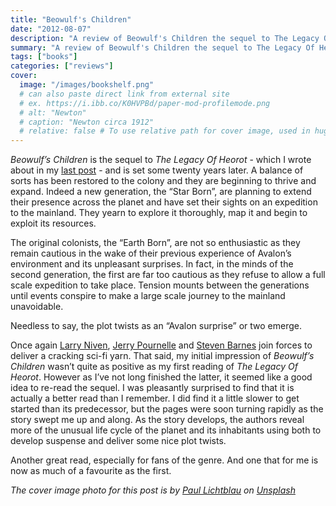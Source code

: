 ```yaml
---
title: "Beowulf's Children"
date: "2012-08-07"
description: "A review of Beowulf's Children the sequel to The Legacy Of Heorot."
summary: "A review of Beowulf's Children the sequel to The Legacy Of Heorot."
tags: ["books"]
categories: ["reviews"]
cover:
  image: "/images/bookshelf.png"
  # can also paste direct link from external site
  # ex. https://i.ibb.co/K0HVPBd/paper-mod-profilemode.png
  # alt: "Newton"
  # caption: "Newton circa 1912"
  # relative: false # To use relative path for cover image, used in hugo Page-bundles
---
```


*Beowulf’s Children* is the sequel to *The Legacy Of Heorot* - which I wrote about in my [last post](../s2012-08-02-the-legacy-of-heorot) - and is set some twenty years later. A balance of sorts has been restored to the colony and they are beginning to thrive and expand. Indeed a new generation, the “Star Born”, are planning to extend their presence across the planet and have set their sights on an expedition to the mainland. They yearn to explore it thoroughly, map it and begin to exploit its resources.

The original colonists, the “Earth Born”, are not so enthusiastic as they remain cautious in the wake of their previous experience of Avalon’s environment and its unpleasant surprises. In fact, in the minds of the second generation, the first are far too cautious as they refuse to allow a full scale expedition to take place. Tension mounts between the generations until events conspire to make a large scale journey to the mainland unavoidable.

Needless to say, the plot twists as an “Avalon surprise” or two emerge.

Once again [Larry Niven](https://larryniven.net/), [Jerry Pournelle](http://www.jerrypournelle.com/) and [Steven Barnes](https://www.steven-barnes.com/) join forces to deliver a cracking sci-fi yarn. That said, my initial impression of *Beowulf’s Children* wasn’t quite as positive as my first reading of *The Legacy Of Heorot*. However as I’ve not long finished the latter, it seemed like a good idea to re-read the sequel. I was pleasantly surprised to find that it is actually a better read than I remember. I did find it a little slower to get started than its predecessor, but the pages were soon turning rapidly as the story swept me up and along. As the story develops, the authors reveal more of the unusual life cycle of the planet and its inhabitants using both to develop suspense and deliver some nice plot twists.

Another great read, especially for fans of the genre. And one that for me is now as much of a favourite as the first.

*The cover image photo for this post is by [Paul Lichtblau](https://unsplash.com/@laup?utm_content=creditCopyText&utm_medium=referral&utm_source=unsplash) on [Unsplash](https://unsplash.com/photos/a-book-shelf-filled-with-lots-of-books-dvULgNPJPak?utm_content=creditCopyText&utm_medium=referral&utm_source=unsplash)*

